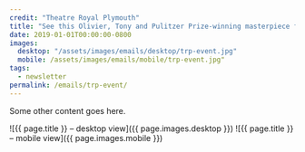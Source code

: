 ```yaml
---
credit: "Theatre Royal Plymouth"
title: "See this Olivier, Tony and Pulitzer Prize-winning masterpiece from £10"
date: 2019-01-01T00:00:00-0800
images:
  desktop: "/assets/images/emails/desktop/trp-event.jpg"
  mobile: /assets/images/emails/mobile/trp-event.jpg"
tags:
  - newsletter
permalink: /emails/trp-event/
---
```

Some other content goes here.

![{{ page.title }} – desktop view]({{ page.images.desktop }})
![{{ page.title }} – mobile view]({{ page.images.mobile }})
